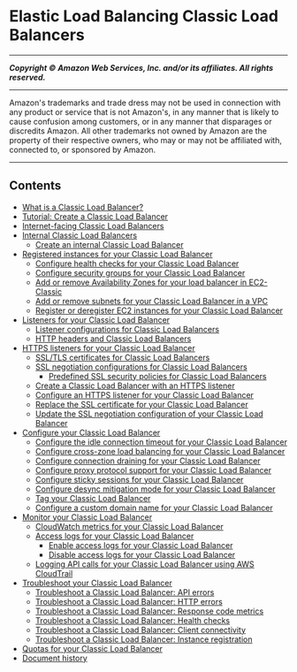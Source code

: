 # Elastic Load Balancing Classic Load Balancers

-----
*****Copyright &copy; Amazon Web Services, Inc. and/or its affiliates. All rights reserved.*****

-----
Amazon's trademarks and trade dress may not be used in 
     connection with any product or service that is not Amazon's, 
     in any manner that is likely to cause confusion among customers, 
     or in any manner that disparages or discredits Amazon. All other 
     trademarks not owned by Amazon are the property of their respective
     owners, who may or may not be affiliated with, connected to, or 
     sponsored by Amazon.

-----
## Contents
+ [What is a Classic Load Balancer?](introduction.md)
+ [Tutorial: Create a Classic Load Balancer](elb-getting-started.md)
+ [Internet-facing Classic Load Balancers](elb-internet-facing-load-balancers.md)
+ [Internal Classic Load Balancers](elb-internal-load-balancers.md)
   + [Create an internal Classic Load Balancer](elb-create-internal-load-balancer.md)
+ [Registered instances for your Classic Load Balancer](elb-backend-instances.md)
   + [Configure health checks for your Classic Load Balancer](elb-healthchecks.md)
   + [Configure security groups for your Classic Load Balancer](elb-security-groups.md)
   + [Add or remove Availability Zones for your load balancer in EC2-Classic](enable-disable-az.md)
   + [Add or remove subnets for your Classic Load Balancer in a VPC](elb-manage-subnets.md)
   + [Register or deregister EC2 instances for your Classic Load Balancer](elb-deregister-register-instances.md)
+ [Listeners for your Classic Load Balancer](elb-listener-config.md)
   + [Listener configurations for Classic Load Balancers](using-elb-listenerconfig-quickref.md)
   + [HTTP headers and Classic Load Balancers](x-forwarded-headers.md)
+ [HTTPS listeners for your Classic Load Balancer](elb-https-load-balancers.md)
   + [SSL/TLS certificates for Classic Load Balancers](ssl-server-cert.md)
   + [SSL negotiation configurations for Classic Load Balancers](elb-ssl-security-policy.md)
      + [Predefined SSL security policies for Classic Load Balancers](elb-security-policy-table.md)
   + [Create a Classic Load Balancer with an HTTPS listener](elb-create-https-ssl-load-balancer.md)
   + [Configure an HTTPS listener for your Classic Load Balancer](elb-add-or-delete-listeners.md)
   + [Replace the SSL certificate for your Classic Load Balancer](elb-update-ssl-cert.md)
   + [Update the SSL negotiation configuration of your Classic Load Balancer](ssl-config-update.md)
+ [Configure your Classic Load Balancer](elb-configure-load-balancer.md)
   + [Configure the idle connection timeout for your Classic Load Balancer](config-idle-timeout.md)
   + [Configure cross-zone load balancing for your Classic Load Balancer](enable-disable-crosszone-lb.md)
   + [Configure connection draining for your Classic Load Balancer](config-conn-drain.md)
   + [Configure proxy protocol support for your Classic Load Balancer](enable-proxy-protocol.md)
   + [Configure sticky sessions for your Classic Load Balancer](elb-sticky-sessions.md)
   + [Configure desync mitigation mode for your Classic Load Balancer](config-desync-mitigation-mode.md)
   + [Tag your Classic Load Balancer](add-remove-tags.md)
   + [Configure a custom domain name for your Classic Load Balancer](using-domain-names-with-elb.md)
+ [Monitor your Classic Load Balancer](elb-monitor-logs.md)
   + [CloudWatch metrics for your Classic Load Balancer](elb-cloudwatch-metrics.md)
   + [Access logs for your Classic Load Balancer](access-log-collection.md)
      + [Enable access logs for your Classic Load Balancer](enable-access-logs.md)
      + [Disable access logs for your Classic Load Balancer](disable-access-logs.md)
   + [Logging API calls for your Classic Load Balancer using AWS CloudTrail](ELB-API-Logs.md)
+ [Troubleshoot your Classic Load Balancer](elb-troubleshooting.md)
   + [Troubleshoot a Classic Load Balancer: API errors](ts-elb-error-api-response.md)
   + [Troubleshoot a Classic Load Balancer: HTTP errors](ts-elb-error-message.md)
   + [Troubleshoot a Classic Load Balancer: Response code metrics](ts-elb-http-errors.md)
   + [Troubleshoot a Classic Load Balancer: Health checks](ts-elb-healthcheck.md)
   + [Troubleshoot a Classic Load Balancer: Client connectivity](ts-elb-connection-failed.md)
   + [Troubleshoot a Classic Load Balancer: Instance registration](ts-elb-register-instance.md)
+ [Quotas for your Classic Load Balancer](elb-limits.md)
+ [Document history](DocumentHistory.md)